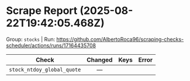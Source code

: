 # Scrape Report (2025-08-22T19:42:05.468Z)

Group: `stocks`  |  Run: https://github.com/AlbertoRoca96/scraping-checks-scheduler/actions/runs/17164435708

| Check | Changed | Keys | Error |
|---|:---:|:--|:--|
| `stock_ntdoy_global_quote` | — |  |  |
